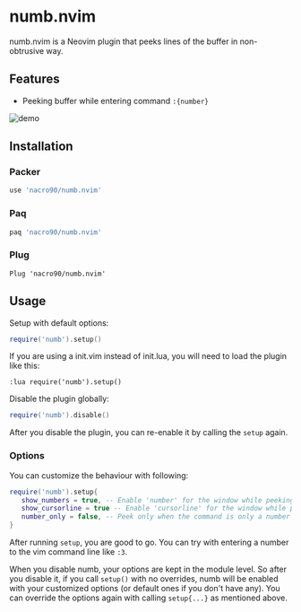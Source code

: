 # numb.nvim

numb.nvim is a Neovim plugin that peeks lines of the buffer in non-obtrusive
way.

## Features

- Peeking buffer while entering command `:{number}`

![demo](https://gist.githubusercontent.com/nacro90/d9fa04d88d3f757b9ba899fd38866405/raw/f5991c839a95ed92fcc3943f9b7853a0c620d018/demo.gif)

## Installation

### Packer

```lua
use 'nacro90/numb.nvim'
```

### Paq

```lua
paq 'nacro90/numb.nvim'
```

### Plug

```viml
Plug 'nacro90/numb.nvim'
```

## Usage

Setup with default options:

```lua
require('numb').setup()
```

If you are using a init.vim instead of init.lua, you will need to load the plugin like this:

```Vimscript
:lua require('numb').setup()
```

Disable the plugin globally:

```lua
require('numb').disable()
```

After you disable the plugin, you can re-enable it by calling the `setup` again.

### Options

You can customize the behaviour with following:

```lua
require('numb').setup{
   show_numbers = true, -- Enable 'number' for the window while peeking
   show_cursorline = true -- Enable 'cursorline' for the window while peeking
   number_only = false, -- Peek only when the command is only a number instead of when it starts with a number
}
```

After running `setup`, you are good to go. You can try with entering a number to
the vim command line like `:3`.

When you disable numb, your options are kept in the module level. So after you
disable it, if you call `setup()` with no overrides, numb will be enabled with
your customized options (or default ones if you don't have any). You can
override the options again with calling `setup{...}` as mentioned above.
